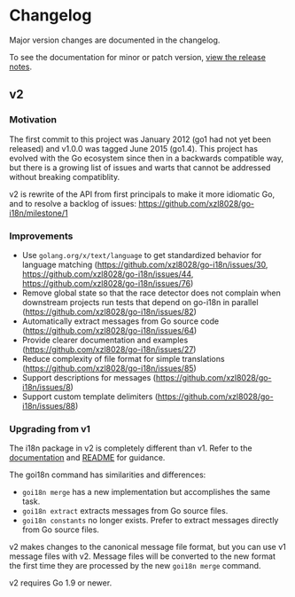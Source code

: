 # Changelog

Major version changes are documented in the changelog.

To see the documentation for minor or patch version, [view the release notes](https://github.com/xzl8028/go-i18n/releases).

## v2

### Motivation

The first commit to this project was January 2012 (go1 had not yet been released) and v1.0.0 was tagged June 2015 (go1.4).
This project has evolved with the Go ecosystem since then in a backwards compatible way,
but there is a growing list of issues and warts that cannot be addressed without breaking compatiblity.

v2 is rewrite of the API from first principals to make it more idiomatic Go, and to resolve a backlog of issues: https://github.com/xzl8028/go-i18n/milestone/1

### Improvements

* Use `golang.org/x/text/language` to get standardized behavior for language matching (https://github.com/xzl8028/go-i18n/issues/30, https://github.com/xzl8028/go-i18n/issues/44, https://github.com/xzl8028/go-i18n/issues/76)
* Remove global state so that the race detector does not complain when downstream projects run tests that depend on go-i18n in parallel (https://github.com/xzl8028/go-i18n/issues/82)
* Automatically extract messages from Go source code (https://github.com/xzl8028/go-i18n/issues/64)
* Provide clearer documentation and examples (https://github.com/xzl8028/go-i18n/issues/27)
* Reduce complexity of file format for simple translations (https://github.com/xzl8028/go-i18n/issues/85)
* Support descriptions for messages (https://github.com/xzl8028/go-i18n/issues/8)
* Support custom template delimiters (https://github.com/xzl8028/go-i18n/issues/88)

### Upgrading from v1

The i18n package in v2 is completely different than v1.
Refer to the [documentation](https://godoc.org/github.com/xzl8028/go-i18n/v2/i18n) and [README](https://github.com/xzl8028/go-i18n/blob/master/README.md) for guidance.

The goi18n command has similarities and differences:

* `goi18n merge` has a new implementation but accomplishes the same task.
* `goi18n extract` extracts messages from Go source files.
* `goi18n constants` no longer exists. Prefer to extract messages directly from Go source files.

v2 makes changes to the canonical message file format, but you can use v1 message files with v2. Message files will be converted to the new format the first time they are processed by the new `goi18n merge` command.

v2 requires Go 1.9 or newer.
